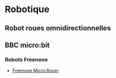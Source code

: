 # Robotique

## Robot roues omnidirectionnelles

## BBC micro:bit

### Robots Freenove

* [Freenove Micro:Rover](https://github.com/Freenove/Freenove_Micro_Rover)
